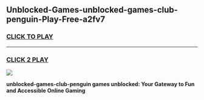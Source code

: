 
## Unblocked-Games-unblocked-games-club-penguin-Play-Free-a2fv7
<h3>
<a href="https://premium76.site?title=unblocked-games-club-penguin&ref=22A">CLICK TO PLAY</a></h3>
<hr>

<h3>
<a href="https://premium76.site?title=unblocked-games-club-penguin&ref=22A">CLICK 2 PLAY</a>
  
</h3>

<a href="https://premium76.site?title=unblocked-games-club-penguin&ref=22A"><img src="https://clearcache.store/games.png"></a>


**unblocked-games-club-penguin games unblocked: Your Gateway to Fun and Accessible Online Gaming**

